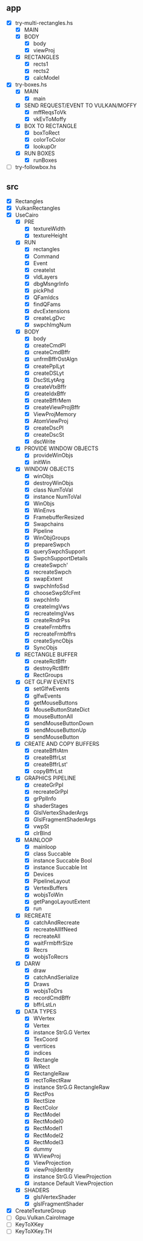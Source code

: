 app
---

* [x] try-multi-rectangles.hs
    + [x] MAIN
    + [x] BODY
        - [x] body
        - [x] viewProj
    + [x] RECTANGLES
        - [x] rects1
        - [x] rects2
        - [x] calcModel
* [x] try-boxes.hs
    + [x] MAIN
        - [x] main
    + [x] SEND REQUEST/EVENT TO VULKAN/MOFFY
        - [x] mffReqsToVk
        - [x] vkEvToMoffy
    + [x] BOX TO RECTANGLE
        - [x] boxToRect
        - [x] colorToColor
        - [x] lookupOr
    + [x] RUN BOXES
        - [x] runBoxes
* [ ] try-followbox.hs

src
---

* [x] Rectangles
* [x] VulkanRectangles
* [x] UseCairo
    + [x] PRE
        - [x] textureWidth
        - [x] textureHeight
    + [x] RUN
        - [x] rectangles
        - [x] Command
        - [x] Event
        - [x] createIst
        - [x] vldLayers
        - [x] dbgMsngrInfo
        - [x] pickPhd
        - [x] QFamIdcs
        - [x] findQFams
        - [x] dvcExtensions
        - [x] createLgDvc
        - [x] swpchImgNum
    + [x] BODY
        - [x] body
        - [x] createCmdPl
        - [x] createCmdBffr
        - [x] unfrmBffrOstAlgn
        - [x] createPplLyt
        - [x] createDSLyt
        - [x] DscStLytArg
        - [x] createVtxBffr
        - [x] createIdxBffr
        - [x] createBffrMem
        - [x] createViewProjBffr
        - [x] ViewProjMemory
        - [x] AtomViewProj
        - [x] createDscPl
        - [x] createDscSt
        - [x] dscWrite
    + [x] PROVIDE WINDOW OBJECTS
        - [x] provideWinObjs
        - [x] initWin
    + [x] WINDOW OBJECTS
        - [x] winObjs
        - [x] destroyWinObjs
        - [x] class NumToVal
        - [x] instance NumToVal
        - [x] WinObjs
        - [x] WinEnvs
        - [x] FramebufferResized
        - [x] Swapchains
        - [x] Pipeline
        - [x] WinObjGroups
        - [x] prepareSwpch
        - [x] querySwpchSupport
        - [x] SwpchSupportDetails
        - [x] createSwpch'
        - [x] recreateSwpch
        - [x] swapExtent
        - [x] swpchInfoSsd
        - [x] chooseSwpSfcFmt
        - [x] swpchInfo
        - [x] createImgVws
        - [x] recreateImgVws
        - [x] createRndrPss
        - [x] createFrmbffrs
        - [x] recreateFrmbffrs
        - [x] createSyncObjs
        - [x] SyncObjs
    + [x] RECTANGLE BUFFER
        - [x] createRctBffr
        - [x] destroyRctBffr
        - [x] RectGroups
    + [x] GET GLFW EVENTS
        - [x] setGlfwEvents
        - [x] glfwEvents
        - [x] getMouseButtons
        - [x] MouseButtonStateDict
        - [x] mouseButtonAll
        - [x] sendMouseButtonDown
        - [x] sendMouseButtonUp
        - [x] sendMouseButton
    + [x] CREATE AND COPY BUFFERS
        - [x] createBffrAtm
        - [x] createBffrLst
        - [x] createBffrLst'
        - [x] copyBffrLst
    + [x] GRAPHICS PIPELINE
        - [x] createGrPpl
        - [x] recreateGrPpl
        - [x] grPplInfo
        - [x] shaderStages
        - [x] GlslVertexShaderArgs
        - [x] GlslFragmentShaderArgs
        - [x] vwpSt
        - [x] clrBlnd
    + [x] MAINLOOP
        - [x] mainloop
        - [x] class Succable
        - [x] instance Succable Bool
        - [x] instance Succable Int
        - [x] Devices
        - [x] PipelineLayout
        - [x] VertexBuffers
        - [x] wobjsToWin
        - [x] getPangoLayoutExtent
        - [x] run
    + [x] RECREATE
        - [x] catchAndRecreate
        - [x] recreateAllIfNeed
        - [x] recreateAll
        - [x] waitFrmbffrSize
        - [x] Recrs
        - [x] wobjsToRecrs
    + [x] DARW
        - [x] draw
        - [x] catchAndSerialize
        - [x] Draws
        - [x] wobjsToDrs
        - [x] recordCmdBffr
        - [x] bffrLstLn
    + [x] DATA TYPES
        - [x] WVertex
        - [x] Vertex
        - [x] instance StrG.G Vertex
        - [x] TexCoord
        - [x] verrtices
        - [x] indices
        - [x] Rectangle
        - [x] WRect
        - [x] RectangleRaw
        - [x] rectToRectRaw
        - [x] instance StrG.G RectangleRaw
        - [x] RectPos
        - [x] RectSize
        - [x] RectColor
        - [x] RectModel
        - [x] RectModel0
        - [x] RectModel1
        - [x] RectModel2
        - [x] RectModel3
        - [x] dummy
        - [x] WViewProj
        - [x] ViewProjection
        - [x] viewProjIdentity
        - [x] instance StrG.G ViewProjection
        - [x] instance Default ViewProjection
    + [x] SHADERS
        - [x] glslVertexShader
        - [x] glslFragmentShader
* [x] CreateTextureGroup
* [ ] Gpu.Vulkan.CairoImage
* [ ] KeyToXKey
* [ ] KeyToXKey.TH
